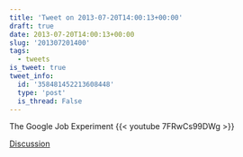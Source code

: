 ```yaml
---
title: 'Tweet on 2013-07-20T14:00:13+00:00'
draft: true
date: 2013-07-20T14:00:13+00:00
slug: '201307201400'
tags:
  - tweets
is_tweet: true
tweet_info:
  id: '358481452213608448'
  type: 'post'
  is_thread: False
---
```




The Google Job Experiment {{< youtube 7FRwCs99DWg >}}

[Discussion](https://x.com/sytelus/status/358481452213608448)
